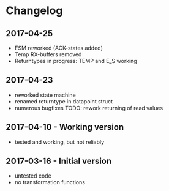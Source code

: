 # Changelog

## 2017-04-25
- FSM reworked (ACK-states added)
- Temp RX-buffers removed
- Returntypes in progress: TEMP and E_S working

## 2017-04-23
- reworked state machine
- renamed returntype in datapoint struct
- numerous bugfixes
TODO: rework returning of read values

## 2017-04-10 - Working version
- tested and working, but not reliably

## 2017-03-16 - Initial version
- untested code
- no transformation functions
